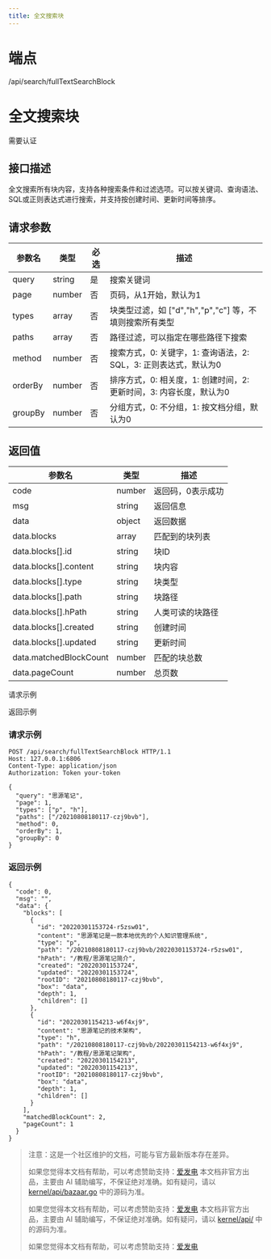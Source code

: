 ```yaml
---
title: 全文搜索块
---
```

# 端点

/api/search/fullTextSearchBlock

# 全文搜索块

需要认证

## 接口描述

全文搜索所有块内容，支持各种搜索条件和过滤选项。可以按关键词、查询语法、SQL或正则表达式进行搜索，并支持按创建时间、更新时间等排序。

## 请求参数

| 参数名 | 类型 | 必选 | 描述 |
| --- | --- | --- | --- |
| query | string | 是 | 搜索关键词 |
| page | number | 否 | 页码，从1开始，默认为1 |
| types | array | 否 | 块类型过滤，如 \["d","h","p","c"\] 等，不填则搜索所有类型 |
| paths | array | 否 | 路径过滤，可以指定在哪些路径下搜索 |
| method | number | 否 | 搜索方式，0: 关键字，1: 查询语法，2: SQL，3: 正则表达式，默认为0 |
| orderBy | number | 否 | 排序方式，0: 相关度，1: 创建时间，2: 更新时间，3: 内容长度，默认为0 |
| groupBy | number | 否 | 分组方式，0: 不分组，1: 按文档分组，默认为0 |

## 返回值

| 参数名 | 类型 | 描述 |
| --- | --- | --- |
| code | number | 返回码，0表示成功 |
| msg | string | 返回信息 |
| data | object | 返回数据 |
| data.blocks | array | 匹配到的块列表 |
| data.blocks\[\].id | string | 块ID |
| data.blocks\[\].content | string | 块内容 |
| data.blocks\[\].type | string | 块类型 |
| data.blocks\[\].path | string | 块路径 |
| data.blocks\[\].hPath | string | 人类可读的块路径 |
| data.blocks\[\].created | string | 创建时间 |
| data.blocks\[\].updated | string | 更新时间 |
| data.matchedBlockCount | number | 匹配的块总数 |
| data.pageCount | number | 总页数 |

请求示例

返回示例

### 请求示例

```
POST /api/search/fullTextSearchBlock HTTP/1.1
Host: 127.0.0.1:6806
Content-Type: application/json
Authorization: Token your-token

{
  "query": "思源笔记",
  "page": 1,
  "types": ["p", "h"],
  "paths": ["/20210808180117-czj9bvb"],
  "method": 0,
  "orderBy": 1,
  "groupBy": 0
}
```

### 返回示例

```
{
  "code": 0,
  "msg": "",
  "data": {
    "blocks": [
      {
        "id": "20220301153724-r5zsw01",
        "content": "思源笔记是一款本地优先的个人知识管理系统",
        "type": "p",
        "path": "/20210808180117-czj9bvb/20220301153724-r5zsw01",
        "hPath": "/教程/思源笔记简介",
        "created": "20220301153724",
        "updated": "20220301153724",
        "rootID": "20210808180117-czj9bvb",
        "box": "data",
        "depth": 1,
        "children": []
      },
      {
        "id": "20220301154213-w6f4xj9",
        "content": "思源笔记的技术架构",
        "type": "h",
        "path": "/20210808180117-czj9bvb/20220301154213-w6f4xj9",
        "hPath": "/教程/思源笔记架构",
        "created": "20220301154213",
        "updated": "20220301154213",
        "rootID": "20210808180117-czj9bvb",
        "box": "data",
        "depth": 1,
        "children": []
      }
    ],
    "matchedBlockCount": 2,
    "pageCount": 1
  }
}
```

> 注意：这是一个社区维护的文档，可能与官方最新版本存在差异。
> 
> 如果您觉得本文档有帮助，可以考虑赞助支持：[爱发电](https://afdian.com/a/leolee9086?tab=feed)
> 本文档非官方出品，主要由 AI 辅助编写，不保证绝对准确。如有疑问，请以 [kernel/api/bazaar.go](https://github.com/siyuan-note/siyuan/blob/master/kernel/api/bazaar.go) 中的源码为准。
> 
> 如果您觉得本文档有帮助，可以考虑赞助支持：[爱发电](https://afdian.com/a/leolee9086?tab=feed)
> 本文档非官方出品，主要由 AI 辅助编写，不保证绝对准确。如有疑问，请以 [kernel/api/](https://github.com/siyuan-note/siyuan/blob/master/kernel/api/) 中的源码为准。
> 
> 如果您觉得本文档有帮助，可以考虑赞助支持：[爱发电](https://afdian.com/a/leolee9086?tab=feed)
